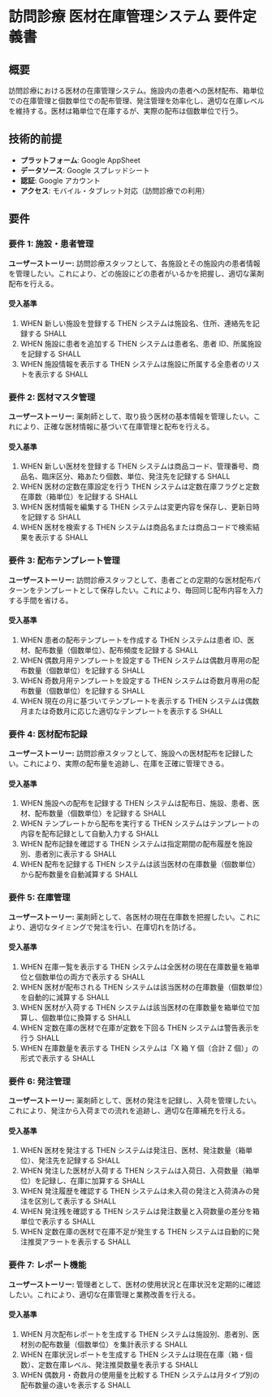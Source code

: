 # 訪問診療 医材在庫管理システム 要件定義書

## 概要

訪問診療における医材の在庫管理システム。施設内の患者への医材配布、箱単位での在庫管理と個数単位での配布管理、発注管理を効率化し、適切な在庫レベルを維持する。医材は箱単位で在庫するが、実際の配布は個数単位で行う。

## 技術的前提

- **プラットフォーム**: Google AppSheet
- **データソース**: Google スプレッドシート
- **認証**: Google アカウント
- **アクセス**: モバイル・タブレット対応（訪問診療での利用）

## 要件

### 要件 1: 施設・患者管理

**ユーザーストーリー:** 訪問診療スタッフとして、各施設とその施設内の患者情報を管理したい。これにより、どの施設にどの患者がいるかを把握し、適切な薬剤配布を行える。

#### 受入基準

1. WHEN 新しい施設を登録する THEN システムは施設名、住所、連絡先を記録する SHALL
2. WHEN 施設に患者を追加する THEN システムは患者名、患者 ID、所属施設を記録する SHALL
3. WHEN 施設情報を表示する THEN システムは施設に所属する全患者のリストを表示する SHALL

### 要件 2: 医材マスタ管理

**ユーザーストーリー:** 薬剤師として、取り扱う医材の基本情報を管理したい。これにより、正確な医材情報に基づいて在庫管理と配布を行える。

#### 受入基準

1. WHEN 新しい医材を登録する THEN システムは商品コード、管理番号、商品名、臨床区分、箱あたり個数、単位、発注先を記録する SHALL
2. WHEN 医材の定数在庫設定を行う THEN システムは定数在庫フラグと定数在庫数（箱単位）を記録する SHALL
3. WHEN 医材情報を編集する THEN システムは変更内容を保存し、更新日時を記録する SHALL
4. WHEN 医材を検索する THEN システムは商品名または商品コードで検索結果を表示する SHALL

### 要件 3: 配布テンプレート管理

**ユーザーストーリー:** 訪問診療スタッフとして、患者ごとの定期的な医材配布パターンをテンプレートとして保存したい。これにより、毎回同じ配布内容を入力する手間を省ける。

#### 受入基準

1. WHEN 患者の配布テンプレートを作成する THEN システムは患者 ID、医材、配布数量（個数単位）、配布頻度を記録する SHALL
2. WHEN 偶数月用テンプレートを設定する THEN システムは偶数月専用の配布数量（個数単位）を記録する SHALL
3. WHEN 奇数月用テンプレートを設定する THEN システムは奇数月専用の配布数量（個数単位）を記録する SHALL
4. WHEN 現在の月に基づいてテンプレートを表示する THEN システムは偶数月または奇数月に応じた適切なテンプレートを表示する SHALL

### 要件 4: 医材配布記録

**ユーザーストーリー:** 訪問診療スタッフとして、施設への医材配布を記録したい。これにより、実際の配布量を追跡し、在庫を正確に管理できる。

#### 受入基準

1. WHEN 施設への配布を記録する THEN システムは配布日、施設、患者、医材、配布数量（個数単位）を記録する SHALL
2. WHEN テンプレートから配布を実行する THEN システムはテンプレートの内容を配布記録として自動入力する SHALL
3. WHEN 配布記録を確認する THEN システムは指定期間の配布履歴を施設別、患者別に表示する SHALL
4. WHEN 配布を記録する THEN システムは該当医材の在庫数量（個数単位）から配布数量を自動減算する SHALL

### 要件 5: 在庫管理

**ユーザーストーリー:** 薬剤師として、各医材の現在在庫数を把握したい。これにより、適切なタイミングで発注を行い、在庫切れを防げる。

#### 受入基準

1. WHEN 在庫一覧を表示する THEN システムは全医材の現在在庫数量を箱単位と個数単位の両方で表示する SHALL
2. WHEN 医材が配布される THEN システムは該当医材の在庫数量（個数単位）を自動的に減算する SHALL
3. WHEN 医材が入荷する THEN システムは該当医材の在庫数量を箱単位で加算し、個数単位に換算する SHALL
4. WHEN 定数在庫の医材で在庫が定数を下回る THEN システムは警告表示を行う SHALL
5. WHEN 在庫数量を表示する THEN システムは「X 箱 Y 個（合計 Z 個）」の形式で表示する SHALL

### 要件 6: 発注管理

**ユーザーストーリー:** 薬剤師として、医材の発注を記録し、入荷を管理したい。これにより、発注から入荷までの流れを追跡し、適切な在庫補充を行える。

#### 受入基準

1. WHEN 医材を発注する THEN システムは発注日、医材、発注数量（箱単位）、発注先を記録する SHALL
2. WHEN 発注した医材が入荷する THEN システムは入荷日、入荷数量（箱単位）を記録し、在庫に加算する SHALL
3. WHEN 発注履歴を確認する THEN システムは未入荷の発注と入荷済みの発注を区別して表示する SHALL
4. WHEN 発注残を確認する THEN システムは発注数量と入荷数量の差分を箱単位で表示する SHALL
5. WHEN 定数在庫の医材で在庫不足が発生する THEN システムは自動的に発注推奨アラートを表示する SHALL

### 要件 7: レポート機能

**ユーザーストーリー:** 管理者として、医材の使用状況と在庫状況を定期的に確認したい。これにより、適切な在庫管理と業務改善を行える。

#### 受入基準

1. WHEN 月次配布レポートを生成する THEN システムは施設別、患者別、医材別の配布数量（個数単位）を集計表示する SHALL
2. WHEN 在庫状況レポートを生成する THEN システムは現在在庫（箱・個数）、定数在庫レベル、発注推奨数量を表示する SHALL
3. WHEN 偶数月・奇数月の使用量を比較する THEN システムは月タイプ別の配布数量の違いを表示する SHALL
